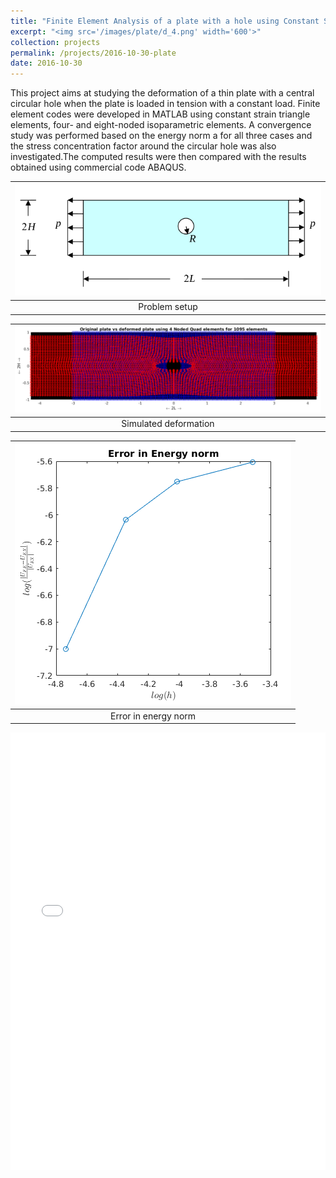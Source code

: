 ```yaml
---
title: "Finite Element Analysis of a plate with a hole using Constant Strain triangle, four and eight noded isoparametric quadrilateral elements"
excerpt: "<img src='/images/plate/d_4.png' width='600'>"
collection: projects
permalink: /projects/2016-10-30-plate
date: 2016-10-30
---
```


This project aims at studying the deformation of a thin plate with a central circular hole when the plate is loaded in tension with a constant load. Finite element codes were developed in MATLAB using constant strain triangle elements, four- and eight-noded isoparametric elements. A convergence study was performed based on the energy norm a for all three cases and the stress concentration factor around the circular hole was also investigated.The computed results were then compared with the results obtained using commercial code ABAQUS.

|<img src='/images/plate/prob.png'> |
|:---:|
| Problem setup |


| <img src='/images/plate/d_4.png'> |
|:---:|
| Simulated deformation |


|<img src='/images/plate/e_4.PNG'>|
|:---:|
|Error in energy norm|

<iframe src="/files/Report_plate.pdf" width="100%" height="700" frameborder="no" border="0" marginwidth="0" marginheight="0"></iframe>
			
